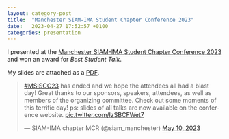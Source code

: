 ```yaml
---
layout: category-post
title:  "Manchester SIAM-IMA Student Chapter Conference 2023"
date:   2023-04-27 17:52:57 +0100
categories: presentation
--- 
```


I presented at the [Manchester SIAM-IMA Student Chapter Conference 2023](https://www.maths.manchester.ac.uk/~siam/msiscc23/) and won an award for *Best Student Talk*.

<!--more-->

My slides are attached as a [PDF](/assets/slides/bk-siam-student-conference.pdf).

<blockquote class="twitter-tweet"><p lang="en" dir="ltr"><a href="https://twitter.com/hashtag/MSISCC23?src=hash&amp;ref_src=twsrc%5Etfw">#MSISCC23</a> has ended and we hope the attendees all had a blast day! Great thanks to our sponsors, speakers, attendees, as well as members of the organizing committee. Check out some moments of this terrific day! ps: slides of all talks are now available on the conference website. <a href="https://t.co/IzSBCFWet7">pic.twitter.com/IzSBCFWet7</a></p>&mdash; SIAM-IMA chapter MCR (@siam_manchester) <a href="https://twitter.com/siam_manchester/status/1656253665617891328?ref_src=twsrc%5Etfw">May 10, 2023</a></blockquote> <script async src="https://platform.twitter.com/widgets.js" charset="utf-8"></script>
